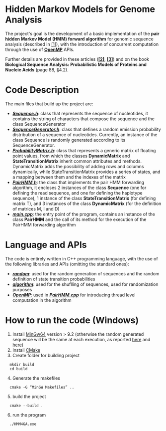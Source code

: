 # Hidden Markov Models for Genome Analysis
The project's goal is the development of a basic implementation of the **pair hidden Markov Model (HMM) forward algorithm** for genomic sequence analysis (described in
[[1]](https://github.com/broadinstitute/gatk/blob/master/docs/pair_hmm.pdf)), with the introduction of concurrent
computation through the use of [**OpenMP**](https://www.openmp.org/) APIs.

Further details are provided in these articles ([**[2]**](https://journals.sagepub.com/doi/full/10.1177/1176934318760543), [**[3]**](https://dl.acm.org/doi/10.1145/3020078.3021749)) and on the book **Biological Sequence Analysis: Probabilistic Models of Proteins and Nucleic Acids** (page 88, §4.2).

# Code Description
The main files that build up the project are:

- [**_Sequence.h_**](https://github.com/LeoGori/HMM4GA/blob/main/Sequence.h): class that represents the sequence of nucleotides, it contains the string of characters that compose the sequence and the class SequenceGenerator
- [**_SequenceGenerator.h_**](https://github.com/LeoGori/HMM4GA/blob/main/SequenceGenerator.h): class that defines a random emission probability distribution of a sequence of nucleotides. Currently, an instance of the class Sequence is randomly generated according to its SequenceGenerator.
- [**_ProbabilityMatrix.h_**](https://github.com/LeoGori/HMM4GA/blob/main/ProbabilityMatrix.h): class that represents a generic matrix of floating point values, from which the classes **DynamicMatrix** and **StateTransitionMatrix** inherit common attributes and methods. DynamicMatrix adds the possibility of adding rows and columns dynamically, while StateTransitionMatrix provides a series of states, and a mapping between them and the indexes of the matrix
- [**_PairHMM.h_**](https://github.com/LeoGori/HMM4GA/blob/main/PairHMM.h): the class that implements the pair HMM forwarding algorithm, it encloses 2 instances of the class **Sequence** (one for defining the read sequence, and one for defining the haplotype sequence), 1 instance of the class **StateTransitionMatrix** (for defining matrix T), and 3 instances of the class **DynamicMatrix** (for the definition of matrices M, I and D)
- [**_main.cpp_**](https://github.com/LeoGori/HMM4GA/blob/main/main.cpp): the entry point of the program, contains an instance of the class **PairHMM** and the call of its method for the execution of the PairHMM forwarding algorithm

# Language and APIs
The code is entirely written in C++ programming language, with the use of the following libraries and APIs (omitting the standard ones):

- [**_random_**](https://www.cplusplus.com/reference/random/): used for the random generation of sequences and the random definition of state transition probabilities
- [**_algorithm_**](https://www.cplusplus.com/reference/algorithm/): used for the shuflling of sequences, used for randomization purposes
- [**_OpenMP_**](https://www.openmp.org/): used in [**_PairHMM.cpp_**](https://github.com/LeoGori/HMM4GA/blob/main/PairHMM.cpp) for introducing thread level computation in the algorithm


# How to run the code (Windows)

1. Install [MinGw64](https://winlibs.com/) version > 9.2 (otherwise the random generated sequence will be the same at each execution, as reported [here](https://stackoverflow.com/questions/18880654/why-do-i-get-the-same-sequence-for-every-run-with-stdrandom-device-with-mingw) and [here](https://en.cppreference.com/w/cpp/numeric/random/random_device#:~:text=A%20notable%20implementation%20where%20std%3A%3Arandom_device%20is%20deterministic%20is%20old%20versions%20of%20MinGW%20(bug%20338%2C%20fixed%20since%20GCC%209.2).%20The%20latest%20MinGW%20versions%20can%20be%20downloaded%20from%20GCC%20with%20the%20MCF%20thread%20model))
2. Install [CMake](https://cmake.org/download/)
3. Create folder for building project
```
  mkdir build
  cd build
```
4. Generate the makefiles
```
  cmake -G “MinGW Makefiles” ..
```
5. build the project
```
  cmake --build .
```
6. run the program
```
  ./HMM4GA.exe
```
